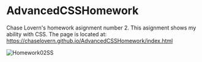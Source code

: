 # AdvancedCSSHomework
Chase Lovern's homework asignment number 2. This asignment shows my ability with CSS.
The page is located at: https://chaselovern.github.io/AdvancedCSSHomework/index.html

![Homework02SS](https://user-images.githubusercontent.com/82298315/116839071-16228980-ab8e-11eb-8db4-ccf54dbb5cee.png)
